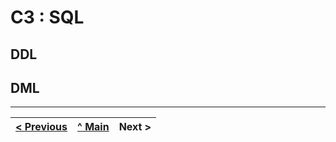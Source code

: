 # C3 : SQL

## **DDL**

## **DML**


---
[< Previous](rebd04.md) | [^ Main](https://github.com/a041326/TCM22-SIBD-G01/blob/main/README.md) | Next >
:--- | :---: | ---: 